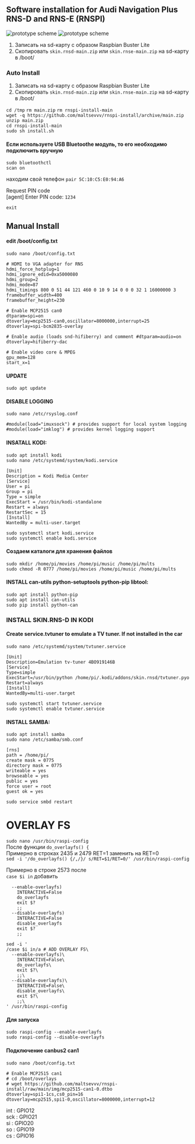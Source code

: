 ## Software installation for Audi Navigation Plus RNS-D and RNS-E (RNSPI)
![prototype scheme](https://github.com/maltsevvv/rnspi-install/blob/main/img/rnsd.png)
![prototype scheme](https://github.com/maltsevvv/rnspi-install/blob/main/img/rnse.png)


1. Записать на sd-карту с образом Raspbian Buster Lite
2. Cкопировать `skin.rnsd-main.zip` или `skin.rnse-main.zip` на sd-карту в /boot/

### Auto Install

1. Записать на sd-карту с образом Raspbian Buster Lite
2. Cкопировать `skin.rnsd-main.zip` или `skin.rnse-main.zip` на sd-карту в /boot/

`cd /tmp`
`rm main.zip`
`rm rnspi-install-main`  
`wget -q https://github.com/maltsevvv/rnspi-install/archive/main.zip`  
`unzip main.zip`  
`cd rnspi-install-main`  
`sudo sh install.sh`  



#### Если используете USB Bluetoothe модуль, то его необходимо подключить вручную
`sudo bluetoothctl`  
`scan on`

находим свой телефон
`pair 5C:10:C5:E0:94:A6`  

Request PIN code  
[agent] Enter PIN code: `1234`  

`exit`



## Manual Install
#### edit /boot/config.txt  
`sudo nano /boot/config.txt`
```
# HDMI to VGA adapter for RNS
hdmi_force_hotplug=1
hdmi_ignore_edid=0xa5000080
hdmi_group=2
hdmi_mode=87
hdmi_timings 800 0 51 44 121 460 0 10 9 14 0 0 0 32 1 16000000 3
framebuffer_width=400
framebuffer_height=230

# Enable MCP2515 can0
dtparam=spi=on
dtoverlay=mcp2515-can0,oscillator=8000000,interrupt=25
dtoverlay=spi-bcm2835-overlay

# Enable audio (loads snd-hifiberry) and comment #dtparam=audio=on
dtoverlay=hifiberry-dac

# Enable video core & MPEG
gpu_mem=128
start_x=1
```

#### UPDATE
`sudo apt update`
#### DISABLE LOGGING
`sudo nano /etc/rsyslog.conf`
```
#module(load="imuxsock") # provides support for local system logging
#module(load="imklog") # provides kernel logging support
```
#### INSATALL KODI:
`sudo apt install kodi`  
`sudo nano /etc/systemd/system/kodi.service`
```
[Unit]
Description = Kodi Media Center
[Service]
User = pi
Group = pi
Type = simple
ExecStart = /usr/bin/kodi-standalone
Restart = always
RestartSec = 15
[Install]
WantedBy = multi-user.target
```
`sudo systemctl start kodi.service`  
`sudo systemctl enable kodi.service`


#### Создаем каталоги для хранения файлов
`sudo mkdir /home/pi/movies /home/pi/music /home/pi/mults`  
`sudo chmod -R 0777 /home/pi/movies /home/pi/music /home/pi/mults`


#### INSTALL can-utils python-setuptools python-pip libtool:
`sudo apt install python-pip`  
`sudo apt install can-utils`  
`sudo pip install python-can`  

### INSTALL SKIN.RNS-D IN KODI

#### Create service.tvtuner to emulate a TV tuner. If not installed in the car
`sudo nano /etc/systemd/system/tvtuner.service`
```
[Unit]
Description=Emulation tv-tuner 4BO919146B
[Service]
Type=simple
ExecStart=/usr/bin/python /home/pi/.kodi/addons/skin.rnsd/tvtuner.pyo
Restart=always
[Install]
WantedBy=multi-user.target
```
`sudo systemctl start tvtuner.service`  
`sudo systemctl enable tvtuner.service`  

#### INSTALL SAMBA:
`sudo apt install samba`  
`sudo nano /etc/samba/smb.conf`
```
[rns]
path = /home/pi/
create mask = 0775
directory mask = 0775
writeable = yes
browseable = yes
public = yes
force user = root
guest ok = yes
```
`sudo service smbd restart`  


# OVERLAY FS  
`sudo nano /usr/bin/raspi-config`  
После функции `do_overlayfs() {`  
Примерно в строках 2435 и 2479 RET=1 заменить на RET=0  
`sed -i '/do_overlayfs() {/,/}/ s/RET=$1/RET=0/' /usr/bin/raspi-config`  

Примерно в строке 2573 после  
`case $i in` добавить  
```
  --enable-overlayfs)
    INTERACTIVE=False
    do_overlayfs
    exit $?
    ;;
  --disable-overlayfs)
    INTERACTIVE=False
    disable_overlayfs
    exit $?
    ;;
```
```
sed -i '
/case $i in/a # ADD OVERLAY FS\
  --enable-overlayfs)\
    INTERACTIVE=False\
    do_overlayfs\
    exit $?\
    ;;\
  --disable-overlayfs)\
    INTERACTIVE=False\
    disable_overlayfs\
    exit $?\
    ;;\
' /usr/bin/raspi-config
```
#### Для запуска
`sudo raspi-config --enable-overlayfs`  
`sudo raspi-config --disable-overlayfs`

#### Подключение canbus2 can1
`sudo nano /boot/config.txt`
```
# Enable MCP2515 can1
# cd /boot/overlays
# wget https://github.com/maltsevvv/rnspi-install/raw/main/img/mcp2515-can1-0.dtbo
dtoverlay=spi1-1cs,cs0_pin=16
dtoverlay=mcp2515,spi1-0,oscillator=8000000,interrupt=12
```

int : GPIO12  
sck : GPIO21  
si  : GPIO20  
so  : GPIO19  
cs  : GPIO16  
